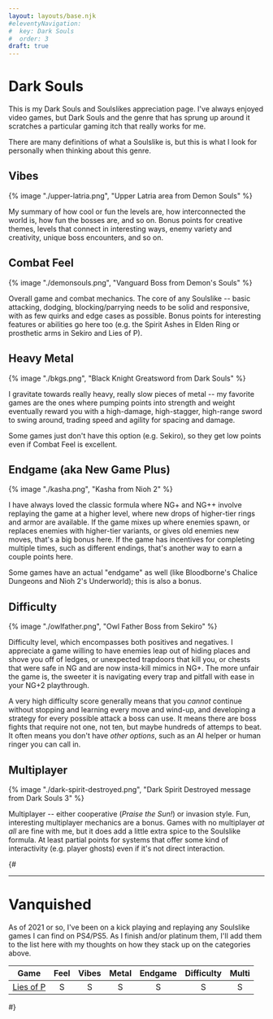 ```yaml
---
layout: layouts/base.njk
#eleventyNavigation:
#  key: Dark Souls
#  order: 3
draft: true
---
```

# Dark Souls

This is my Dark Souls and Soulslikes appreciation page. I've always enjoyed video games, but Dark Souls and the genre that has sprung up around it scratches a particular gaming itch that really works for me.

There are many definitions of what a Soulslike is, but this is what I look for personally when thinking about this genre.

## Vibes

{% image "./upper-latria.png", "Upper Latria area from Demon Souls" %}

My summary of how cool or fun the levels are, how interconnected the world is, how fun the bosses are, and so on. Bonus points for creative themes, levels that connect in interesting ways, enemy variety and creativity, unique boss encounters, and so on.

## Combat Feel

{% image "./demonsouls.png", "Vanguard Boss from Demon's Souls" %}

Overall game and combat mechanics. The core of any Soulslike -- basic attacking, dodging, blocking/parrying needs to be solid and responsive, with as few quirks and edge cases as possible. Bonus points for interesting features or abilities go here too (e.g. the Spirit Ashes in Elden Ring or prosthetic arms in Sekiro and Lies of P).

## Heavy Metal

{% image "./bkgs.png", "Black Knight Greatsword from Dark Souls" %}

I gravitate towards really heavy, really slow pieces of metal -- my favorite games are the ones where pumping points into strength and weight eventually reward you with a high-damage, high-stagger, high-range sword to swing around, trading speed and agility for spacing and damage.

Some games just don't have this option (e.g. Sekiro), so they get low points even if Combat Feel is excellent.

## Endgame (aka New Game Plus)

{% image "./kasha.png", "Kasha from Nioh 2" %}

I have always loved the classic formula where NG+ and NG++ involve replaying the game at a higher level, where new drops of higher-tier rings and armor are available. If the game mixes up where enemies spawn, or replaces enemies with higher-tier variants, or gives old enemies new moves, that's a big bonus here. If the game has incentives for completing multiple times, such as different endings, that's another way to earn a couple points here.

Some games have an actual "endgame" as well (like Bloodborne's Chalice Dungeons and Nioh 2's Underworld); this is also a bonus.

## Difficulty

{% image "./owlfather.png", "Owl Father Boss from Sekiro" %}

Difficulty level, which encompasses both positives and negatives. I appreciate a game willing to have enemies leap out of hiding places and shove you off of ledges, or unexpected trapdoors that kill you, or chests that were safe in NG and are now insta-kill mimics in NG+. The more unfair the game is, the sweeter it is navigating every trap and pitfall with ease in your NG+2 playthrough.

A very high difficulty score generally means that you _cannot_ continue without stopping and learning every move and wind-up, and developing a strategy for every possible attack a boss can use. It means there are boss fights that require not one, not ten, but maybe hundreds of attemps to beat. It often means you don't have _other options_, such as an AI helper or human ringer you can call in.

## Multiplayer

{% image "./dark-spirit-destroyed.png", "Dark Spirit Destroyed message from Dark Souls 3" %}

Multiplayer -- either cooperative (_Praise the Sun!_) or invasion style. Fun, interesting multiplayer mechanics are a bonus. Games with no multiplayer _at all_ are fine with me, but it does add a little extra spice to the Soulslike formula. At least partial points for systems that offer some kind of interactivity (e.g. player ghosts) even if it's not direct interaction.

{#
<hr/>

# Vanquished

As of 2021 or so, I've been on a kick playing and replaying any Soulslike games I can find on PS4/PS5. As I finish and/or platinum them, I'll add them to the list here with my thoughts on how they stack up on the categories above.

Game | Feel | Vibes | Metal | Endgame | Difficulty | Multi
---  | ---  | ---   | ---   | ---     | ---        | ---
[Lies of P](./) | <center>S</center> | <center>S</center> | <center>S</center> | <center>S</center> | <center>S</center> | <center>S</center>
#}

